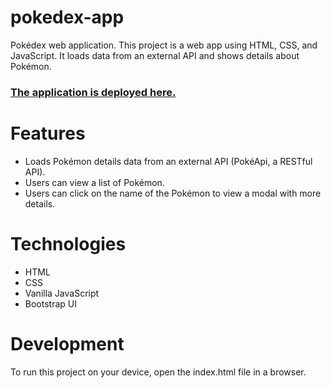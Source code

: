 # pokedex-app
Pokédex web application. This project is a web app using HTML, CSS, and JavaScript. It loads data from an external API and shows details about Pokémon.

### [The application is deployed here.](https://willcrone11.github.io/pokedex-app/)


# Features
* Loads Pokémon details data from an external API (PokéApi, a RESTful API).
* Users can view a list of Pokémon.
* Users can click on the name of the Pokémon to view a modal with more details.


# Technologies
* HTML
* CSS
* Vanilla JavaScript
* Bootstrap UI


# Development
To run this project on your device, open the index.html file in a browser.
